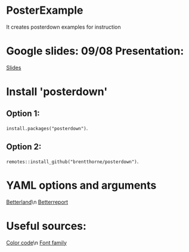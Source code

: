 # PosterExample
It creates posterdown examples for instruction

# Google slides: 09/08 Presentation:
[Slides](https://docs.google.com/presentation/d/1uMBt0klum-OW5OOSWeDdECJO82RG2ZklA-E3Hz4pu54/edit#slide=id.gb1723facdc_0_15)

# Install 'posterdown'
## Option 1:
`install.packages("posterdown")`.
## Option 2:
`remotes::install_github("brentthorne/posterdown")`.

# YAML options and arguments
[Betterland](https://github.com/brentthorne/posterdown/wiki/posterdown_betterland)\n
[Betterreport](https://github.com/brentthorne/posterdown/wiki/posterdown_betterport)

# Useful sources:
[Color code](https://htmlcolorcodes.com/)\n
[Font family](https://www.w3schools.com/cssref/css_websafe_fonts.asp)
